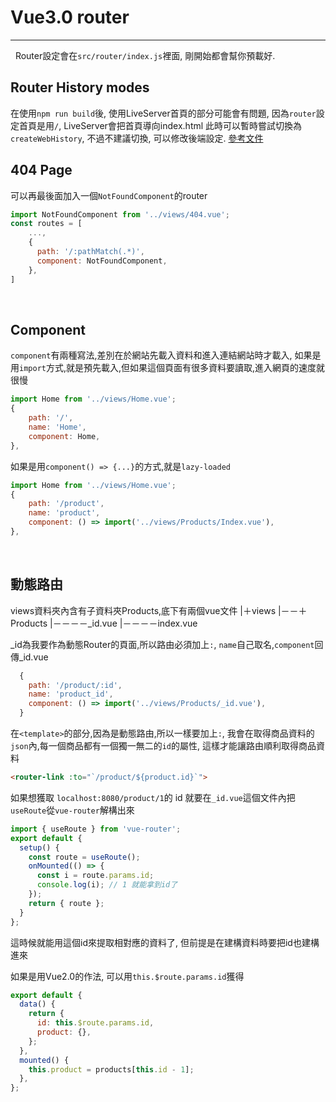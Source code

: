 # Vue3.0 router
---
&nbsp;
Router設定會在`src/router/index.js`裡面,
剛開始都會幫你預載好.
&nbsp;
## Router History modes
在使用`npm run build`後, 使用LiveServer首頁的部分可能會有問題, 因為`router`設定首頁是用`/`, LiveServer會把首頁導向index.html
此時可以暫時嘗試切換為`createWebHistory`, 不過不建議切換, 可以修改後端設定.
[參考文件](https://next.router.vuejs.org/guide/essentials/history-mode.html#hash-mode)
&nbsp;
## 404 Page
可以再最後面加入一個`NotFoundComponent`的router
```js
import NotFoundComponent from '../views/404.vue';
const routes = [
    ...,
    {
      path: '/:pathMatch(.*)',
      component: NotFoundComponent,
    },
]
```
&nbsp;
## Component

`component`有兩種寫法,差別在於網站先載入資料和進入連結網站時才載入,
如果是用`import`方式,就是預先載入,但如果這個頁面有很多資料要讀取,進入網頁的速度就很慢
```js
import Home from '../views/Home.vue';
{
    path: '/',
    name: 'Home',
    component: Home,
},
```
如果是用`component() => {...}`的方式,就是`lazy-loaded`
```js
import Home from '../views/Home.vue';
{
    path: '/product',
    name: 'product',
    component: () => import('../views/Products/Index.vue'),
},
```
&nbsp;
## 動態路由

views資料夾內含有子資料夾Products,底下有兩個vue文件
|＋views
|－－＋Products
|－－－－_id.vue
|－－－－index.vue

_id為我要作為動態Router的頁面,所以路由必須加上`:`,
`name`自己取名,`component`回傳_id.vue
```js
  {
    path: '/product/:id',
    name: 'product_id',
    component: () => import('../views/Products/_id.vue'),
  }
```
在`<template>`的部分,因為是動態路由,所以一樣要加上`:`,
我會在取得商品資料的`json`內,每一個商品都有一個獨一無二的`id`的屬性,
這樣才能讓路由順利取得商品資料
```html
<router-link :to="`/product/${product.id}`">
```

如果想獲取 `localhost:8080/product/1`的 id
就要在`_id.vue`這個文件內把`useRoute`從`vue-router`解構出來
```js
import { useRoute } from 'vue-router';
export default {
  setup() {
    const route = useRoute();
    onMounted(() => {
      const i = route.params.id;
      console.log(i); // 1 就能拿到id了
    });
    return { route };
  }
};
```
這時候就能用這個id來提取相對應的資料了,
但前提是在建構資料時要把id也建構進來

如果是用Vue2.0的作法,
可以用`this.$route.params.id`獲得

```js
export default {
  data() {
    return {
      id: this.$route.params.id,
      product: {},
    };
  },
  mounted() {
    this.product = products[this.id - 1];
  },
};
```
